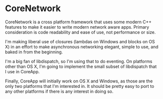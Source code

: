 CoreNetwork
=======

CoreNetwork is a cross platform framework that uses some modern C++ features to make it easier to write modern network aware apps. Primary consideration is code readability and ease of use, not performance or size.

I'm making liberal use of closures (lambdas on Windows and blocks on OS X) in an effort to make asynchronous networking elegant, simple to use, and baked in from the beginning.

I'm a big fan of libdispatch, so I'm using that to do eventing. On platforms other than OS X, I'm going to implement the small subset of libdispatch that I use in CoreApp.

Finally, CoreApp will initially work on OS X and Windows, as those are the only two platforms that I'm interested in. It should be pretty easy to port to any other platforms if there is any interest in doing so.
